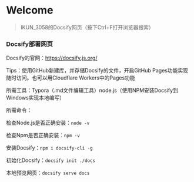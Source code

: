 # Welcome

> IKUN_3058的Docsify网页（按下Ctrl+F打开浏览器搜索）

### Docsify部署网页

Docsify的官网：https://docsify.js.org/

Tips：使用GitHub新建库，并存储Docsify的文件，开启GitHub Pages功能实现随时访问。也可以用Cloudflare Workers中的Pages功能

所需工具：Typora（.md文件编辑工具）node.js（使用NPM安装Docsify到Windows实现本地编写）

所需命令：

检查Node.js是否正确安装：`node -v`

检查Npm是否正确安装：`npm -v`

安装Docsify：`npm i docsify-cli -g`

初始化Docsify：`docsify init ./docs`

本地预览网页：`docsify serve docs`
